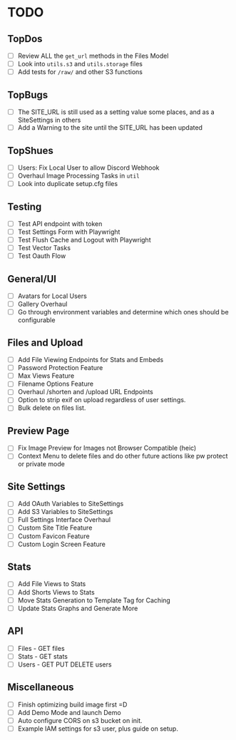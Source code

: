 # TODO

## TopDos
- [ ] Review ALL the `get_url` methods in the Files Model
- [ ] Look into `utils.s3` and `utils.storage` files
- [ ] Add tests for `/raw/` and other S3 functions

## TopBugs
- [ ] The SITE_URL is still used as a setting value some places, and as a SiteSettings in others
- [ ] Add a Warning to the site until the SITE_URL has been updated

## TopShues
- [ ] Users: Fix Local User to allow Discord Webhook
- [ ] Overhaul Image Processing Tasks in `util`
- [ ] Look into duplicate setup.cfg files

## Testing
- [ ] Test API endpoint with token
- [ ] Test Settings Form with Playwright
- [ ] Test Flush Cache and Logout with Playwright
- [ ] Test Vector Tasks
- [ ] Test Oauth Flow

## General/UI
- [ ] Avatars for Local Users
- [ ] Gallery Overhaul
- [ ] Go through environment variables and determine which ones should be configurable

## Files and Upload
- [ ] Add File Viewing Endpoints for Stats and Embeds
- [ ] Password Protection Feature
- [ ] Max Views Feature
- [ ] Filename Options Feature
- [ ] Overhaul /shorten and /upload URL Endpoints
- [ ] Option to strip exif on upload regardless of user settings.
- [ ] Bulk delete on files list.

## Preview Page
- [ ] Fix Image Preview for Images not Browser Compatible (heic)
- [ ] Context Menu to delete files and do other future actions like pw protect or private mode

## Site Settings
- [ ] Add OAuth Variables to SiteSettings
- [ ] Add S3 Variables to SiteSettings
- [ ] Full Settings Interface Overhaul
- [ ] Custom Site Title Feature
- [ ] Custom Favicon Feature
- [ ] Custom Login Screen Feature

## Stats
- [ ] Add File Views to Stats
- [ ] Add Shorts Views to Stats
- [ ] Move Stats Generation to Template Tag for Caching
- [ ] Update Stats Graphs and Generate More

## API
- [ ] Files - GET files
- [ ] Stats - GET stats
- [ ] Users - GET PUT DELETE users

## Miscellaneous
- [ ] Finish optimizing build image first =D
- [ ] Add Demo Mode and launch Demo
- [ ] Auto configure CORS on s3 bucket on init.
- [ ] Example IAM settings for s3 user, plus guide on setup.
